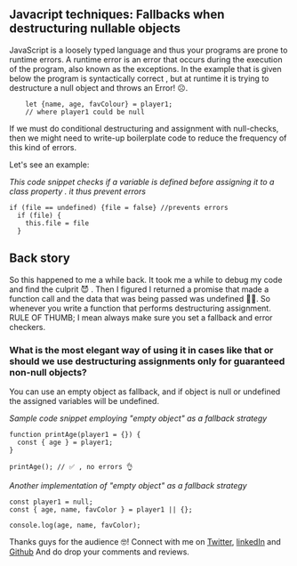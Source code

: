 ## Javacript techniques: Fallbacks when destructuring nullable objects




JavaScript is a loosely typed language and thus your programs are prone to runtime errors. A runtime error is an error that occurs during the execution of the program, also known as the exceptions. In the example that is given below the program is syntactically correct , but at runtime it is trying to destructure a null object and throws an Error!  ☹.

```
    let {name, age, favColour} = player1;
    // where player1 could be null 
``` 
If we must  do conditional destructuring and  assignment with null-checks, then we might need to write-up boilerplate code to reduce the frequency of this kind of errors.

Let's see an example:

*This code snippet checks if a variable is defined before assigning it to a class property . it thus prevent errors*
```
if (file == undefined) {file = false} //prevents errors
  if (file) {
    this.file = file
  }
``` 
## Back story
So this happened to me a while back. It took me a while to debug my code and find the culprit 😈 . Then I figured I returned a promise that made a function call and the data that was being passed was undefined 
🤦‍♂️. So whenever you write a function that  performs destructuring assignment. RULE OF THUMB;  I mean always make sure you set a fallback and error checkers.

### What is the most elegant way of using it in cases like that or should we use destructuring assignments only for guaranteed non-null objects?

You can use an empty object as fallback, and if object is null or undefined the assigned variables will be undefined.

*Sample code snippet employing  "empty object" as a fallback strategy*
```
function printAge(player1 = {}) {
  const { age } = player1;
}

printAge(); // ✅ , no errors 👌
``` 

*Another implementation of "empty object" as a fallback strategy*

```
const player1 = null;
const { age, name, favColor } = player1 || {};

console.log(age, name, favColor);
``` 

Thanks guys for the audience 🤓! Connect with me on [Twitter](https://twitter.com/i_am_nextwebb), [linkedIn](https://www.linkedin.com/in/peterson-oaikhenah-102645144/) and [Github](https://github.com/nextwebb)
And do drop your comments and reviews.




  